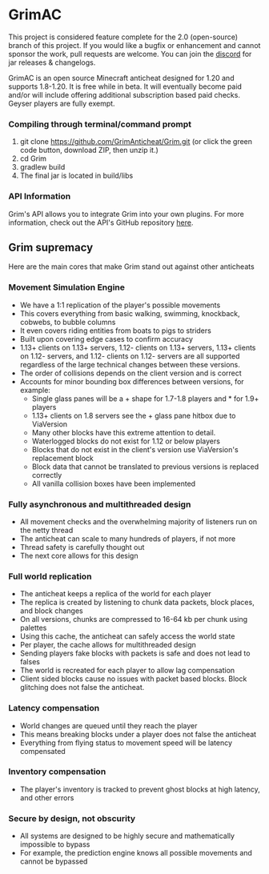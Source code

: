 # GrimAC

This project is considered feature complete for the 2.0 (open-source) branch of this project. If you would like a bugfix or enhancement and cannot sponsor the work, pull requests are welcome. You can join the [discord](https://discord.gg/SEywtQMt29) for jar releases & changelogs.

GrimAC is an open source Minecraft anticheat designed for 1.20 and supports 1.8-1.20. It is free while in beta. It will eventually become paid and/or will include offering additional subscription based paid checks. Geyser players are fully exempt.

### Compiling through terminal/command prompt
1. git clone https://github.com/GrimAnticheat/Grim.git (or click the green code button, download ZIP, then unzip it.)
2. cd Grim
3. gradlew build
4. The final jar is located in build/libs

### API Information
Grim's API allows you to integrate Grim into your own plugins. For more information, check out the API's GitHub repository [here](https://github.com/GrimAnticheat/GrimAPI).

## Grim supremacy

Here are the main cores that make Grim stand out against other anticheats

### Movement Simulation Engine

* We have a 1:1 replication of the player's possible movements
* This covers everything from basic walking, swimming, knockback, cobwebs, to bubble columns
* It even covers riding entities from boats to pigs to striders
* Built upon covering edge cases to confirm accuracy
* 1.13+ clients on 1.13+ servers, 1.12- clients on 1.13+ servers, 1.13+ clients on 1.12- servers, and 1.12- clients on 1.12- servers are all supported regardless of the large technical changes between these versions.
* The order of collisions depends on the client version and is correct
* Accounts for minor bounding box differences between versions, for example:
    * Single glass panes will be a + shape for 1.7-1.8 players and * for 1.9+ players
    * 1.13+ clients on 1.8 servers see the + glass pane hitbox due to ViaVersion
    * Many other blocks have this extreme attention to detail.
    * Waterlogged blocks do not exist for 1.12 or below players
    * Blocks that do not exist in the client's version use ViaVersion's replacement block
    * Block data that cannot be translated to previous versions is replaced correctly
    * All vanilla collision boxes have been implemented

### Fully asynchronous and multithreaded design

* All movement checks and the overwhelming majority of listeners run on the netty thread
* The anticheat can scale to many hundreds of players, if not more
* Thread safety is carefully thought out
* The next core allows for this design

### Full world replication

* The anticheat keeps a replica of the world for each player
* The replica is created by listening to chunk data packets, block places, and block changes
* On all versions, chunks are compressed to 16-64 kb per chunk using palettes
* Using this cache, the anticheat can safely access the world state
* Per player, the cache allows for multithreaded design
* Sending players fake blocks with packets is safe and does not lead to falses
* The world is recreated for each player to allow lag compensation
* Client sided blocks cause no issues with packet based blocks. Block glitching does not false the anticheat.

### Latency compensation

* World changes are queued until they reach the player
* This means breaking blocks under a player does not false the anticheat
* Everything from flying status to movement speed will be latency compensated

### Inventory compensation

* The player's inventory is tracked to prevent ghost blocks at high latency, and other errors

### Secure by design, not obscurity

* All systems are designed to be highly secure and mathematically impossible to bypass
* For example, the prediction engine knows all possible movements and cannot be bypassed

